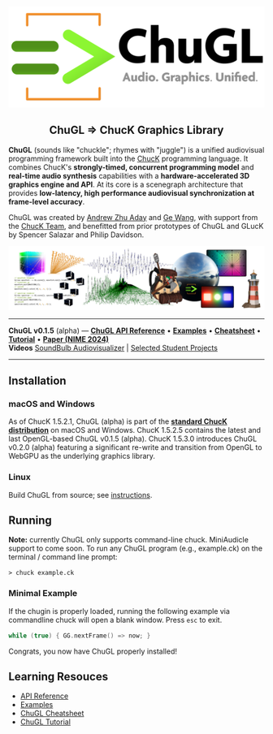 <div align="center">
<!-- Add ChuGL logo -->
<!-- <img align="left" style="width:260px" src="https://github.com/raysan5/raylib/blob/master/logo/raylib_logo_animation.gif" width="288px"> -->

![logo](images/chugl-glogo2023t.png)
<h2>ChuGL =&gt; ChucK Graphics Library</h2>

</div> <!-- end center -->

<p align="justify">

<b>ChuGL</b> (sounds like "chuckle"; rhymes with "juggle") is a unified 
audiovisual programming framework built into the <a target="_blank" 
href="../">ChucK</a> programming language. It combines ChucK's 
<b>strongly-timed, concurrent programming model</b> and <b>real-time audio 
synthesis</b> capabilities with a <b>hardware-accelerated 3D graphics 
engine and API</b>. At its core is a scenegraph architecture that provides 
<b>low-latency, high performance audiovisual synchronization at 
frame-level accuracy</b>.

ChuGL was created by <a href="https://ccrma.stanford.edu/~azaday/">Andrew 
Zhu Aday</a> and <a href="https://ccrma.stanford.edu/~ge/">Ge Wang</a>, 
with support from the <a 
href="../doc/authors.html">ChucK Team</a>, and 
benefitted from prior prototypes of ChuGL and GLucK by Spencer Salazar and 
Philip Davidson.
</p>

![logo](images/chugl-banner.jpg)

---

**ChuGL v0.1.5** (alpha) — [**ChuGL API Reference**](./api/)
• [**Examples**](./examples/)
• [**Cheatsheet**](./doc/cheatsheet.html/)
• [**Tutorial**](./doc/tutorial.html)
• [**Paper (NIME 2024)**](https://mcd.stanford.edu/publish/files/2024-nime-chugl.pdf)
<br>
**Videos** [SoundBulb Audiovisualizer](https://www.youtube.com/watch?v=wnSmS_y9-Cs) 
| [Selected Student Projects](https://vimeo.com/909845445)
___

## Installation

### macOS and Windows

As of ChucK 1.5.2.1, ChuGL (alpha) is part of the [**standard ChucK 
distribution**](https://chuck.stanford.edu/release/) on macOS and Windows. ChucK 1.5.2.5 contains 
the latest and last OpenGL-based ChuGL v0.1.5 (alpha). ChucK 1.5.3.0 introduces ChuGL v0.2.0 
(alpha) featuring a significant re-write and transition from OpenGL to WebGPU as the underlying 
graphics library.


### Linux

Build ChuGL from source; see <a target="_blank" href="https://github.com/ccrma/chugl#building-chugl">instructions</a>.

## Running

**Note:** currently ChuGL only supports command-line chuck. MiniAudicle support to come soon. 
To run any ChuGL program (e.g., example.ck) on the terminal / command line prompt:
```
> chuck example.ck
```

### Minimal Example

If the chugin is properly loaded, running the following example via commandline chuck will 
open a blank window. Press `esc` to exit.

```cpp
while (true) { GG.nextFrame() => now; }
```

Congrats, you now have ChuGL properly installed!

## Learning Resouces

- [API Reference](./api/)
- [Examples](./examples/)
- [ChuGL Cheatsheet](./doc/cheatsheet.html)
- [ChuGL Tutorial](./doc/tutorial.html)
